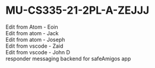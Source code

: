 # MU-CS335-21-2PL-A-ZEJJJ
Edit from Atom - Eoin<br/>
Edit from atom - Jack<br/>
Edit from atom - Joseph<br/>
Edit from vscode - Zaid<br/>
Edit from vscode - John D<br/>
responder messaging backend for safeAmigos app
